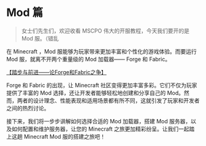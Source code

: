 # Mod 篇

>女士们先生们，欢迎收看 MSCPO 伟大的开服教程，今天我们要开的是 Mod 服。（错乱

在 Minecraft ，Mod 服能够为玩家带来更加丰富和个性化的游戏体验。而要运行 Mod 服，就离不开两个重量级的 Mod 加载器—— Forge 和 Fabric。

[【踏步与前进——论Forge和Fabric之争】](https://www.bilibili.com/read/cv18955172/)

Forge 和 Fabric 的出现，让 Minecraft 社区变得更加丰富多彩。它们不仅为玩家提供了丰富的 Mod 选择，还让开发者能够轻松地创建和分享自己的 Mod。然而，两者的设计理念、性能表现和适用场景都有所不同，这就引发了玩家和开发者之间的热烈讨论。

接下来，我们将一步步讲解如何选择合适的 Mod 加载器，搭建 Mod 服务器，以及如何配置和维护服务器，让您的 Minecraft 之旅更加精彩纷呈。让我们一起踏上这趟 Minecraft Mod 服的搭建之旅吧！
